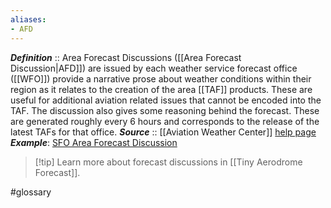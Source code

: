 ```yaml
---
aliases:
- AFD
---
```


***Definition***    :: Area Forecast Discussions ([[Area Forecast Discussion|AFD]]) are issued by each weather service forecast office ([[WFO]]) provide a narrative prose about weather conditions within their region as it relates to the creation of the area [[TAF]] products. These are useful for additional aviation related issues that cannot be encoded into the TAF. The discussion also gives some reasoning behind the forecast. These are generated roughly every 6 hours and corresponds to the release of the latest TAFs for that office.
***Source***         :: [[Aviation Weather Center]] [help page](https://aviationweather.gov/afd/help.html#:~:text=Area%20Forecast%20Discussions%20(AFD)%20are,be%20encoded%20into%20the%20TAF.)
***Example***: [SFO Area Forecast Discussion](https://forecast.weather.gov/product.php?format=CI&glossary=1&issuedby=MTR&product=AFD&site=MTR&version=1)

> [!tip] Learn more about forecast discussions in [[Tiny Aerodrome Forecast]].

#glossary